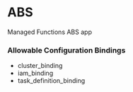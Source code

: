 # ABS
Managed Functions ABS app

### Allowable Configuration Bindings

- cluster_binding
- iam_binding
- task_definition_binding
